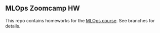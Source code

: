 ## MLOps Zoomcamp HW

This repo contains homeworks for the [MLOps course](https://github.com/DataTalksClub/mlops-zoomcamp). See branches for details.
